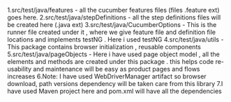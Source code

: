 1.src/test/java/features - all the cucumber features files (files .feature ext) goes here.
2.src/test/java/stepDefinitions - all the step definitions files will be created here (.java ext)
3.src/test/java/CucumberOptions - This is the runner file created under it , where we give feature file and definition file locations and implements testNG . Here i used testNG 
4.src/test/java/utils - This package contains browser initialization , reusable components 
5.src/test/java/pageObjects - Here i have used page object model , all the elements and methods are created under this package . this helps code re-usability and maintenance will be easy as product pages and flows increases 
6.Note: I have used WebDriverManager artifact so browser download, path versions dependency will be taken care from this library
7.I have used Maven project here and pom.xml will have all the dependencies

